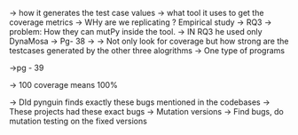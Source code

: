 -> how it generates the test case values
-> what tool it uses to get the coverage metrics
-> WHy are we replicating ? Empirical study
-> RQ3 -> problem: How they can mutPy inside the tool.
-> IN RQ3 he used only DynaMosa
-> Pg- 38 ->
-> Not  only look for coverage but how strong are the testcases generated by the other three alogrithms
-> One type of programs

->pg -  39

-> 100 coverage means 100% 

-> DId pynguin finds exactly these bugs mentioned in the codebases
 -> These projects had these exact bugs
 -> Mutation versions
 -> Find bugs, do mutation testing on the fixed versions
 